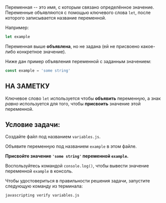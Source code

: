 Переменная -- это имя, с которым связано определённое значение. Переменные объявляются с помощью ключевого слова `let`, после которого записывается название переменной.

Например:

```js
let example
```

Переменная выше **объявлена**, но не задана (ей не присвоено какое-либо конкретное значение).

Ниже дан пример объявления переменной с заданным значением:

```js
const example = 'some string'
```

## НА ЗАМЕТКУ

Ключевое слово `let` используется чтобы **объявить** переменную, а знак _равно_ используется для того, чтобы **присвоить** значение этой переменной.

## Условие задачи:

Создайте файл под названием `variables.js`.

Объявите переменную под названием `example` в этом файле.

**Присвойте значение `'some string'` переменной `example`.**

Воспользуйтесь командой `console.log()`, чтобы вывести значение переменной `example` в консоль.

Чтобы удостовериться в правильности решения задачи, запустите следующую команду из терминала:

```bash
javascripting verify variables.js
```
